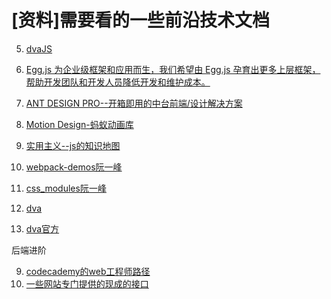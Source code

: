 # [资料]需要看的一些前沿技术文档

5. [dvaJS](https://dvajs.com/)
1. [Egg.js 为企业级框架和应用而生，我们希望由 Egg.js 孕育出更多上层框架，帮助开发团队和开发人员降低开发和维护成本。](https://eggjs.org/zh-cn/intro/index.html)
3. [
ANT DESIGN PRO--开箱即用的中台前端/设计解决方案](https://pro.ant.design/index-cn)
2. [
Motion Design-蚂蚁动画库](https://motion.ant.design/)
4. [实用主义--js的知识地图](https://dvajs.com/knowledgemap/)


5. [webpack-demos阮一峰](https://github.com/ruanyf/webpack-demos)
6. [css_modules阮一峰](http://www.ruanyifeng.com/blog/2016/06/css_modules.html)

7. [dva](https://github.com/AJ1219/dva-knowledgemap)
8. [dva官方](https://github.com/dvajs/dva/blob/master/README_zh-CN.md)

后端进阶

9. [codecademy的web工程师路径](https://www.codecademy.com/learn/paths/web-development)
10. [一些网站专门提供的现成的接口](https://100boot.cn)